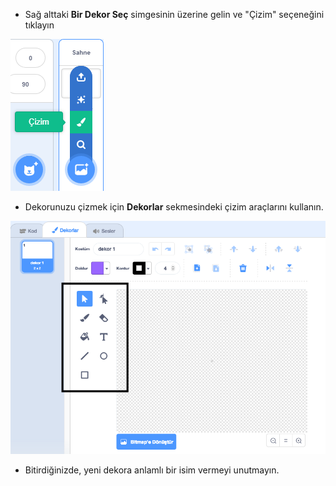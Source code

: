 + Sağ alttaki **Bir Dekor Seç** simgesinin üzerine gelin ve "Çizim" seçeneğini tıklayın

![yeni dekor çizme](images/paint_backdrop_icon.png)

+ Dekorunuzu çizmek için **Dekorlar** sekmesindeki çizim araçlarını kullanın.

![çizim araçları](images/paint_tools_annotated.png)

+ Bitirdiğinizde, yeni dekora anlamlı bir isim vermeyi unutmayın.